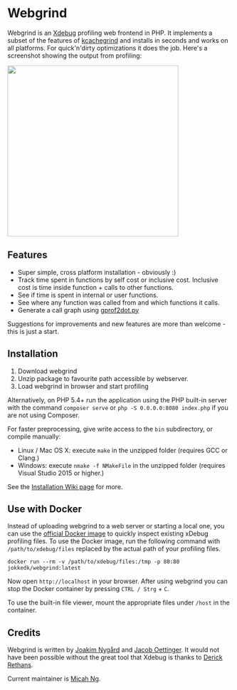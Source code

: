 Webgrind
========
Webgrind is an [Xdebug](http://www.xdebug.org) profiling web frontend in PHP. It implements a subset of the features of [kcachegrind](https://kcachegrind.github.io/) and installs in seconds and works on all platforms. For quick'n'dirty optimizations it does the job. Here's a screenshot showing the output from profiling:

<a href="https://jokkedk.github.io/webgrind/img/webgrind_2008_large.png"><img src="https://jokkedk.github.io/webgrind/img/webgrind_2008_large.png" height="384"></a>

Features
--------
  * Super simple, cross platform installation - obviously :)
  * Track time spent in functions by self cost or inclusive cost. Inclusive cost is time inside function + calls to other functions.
  * See if time is spent in internal or user functions.
  * See where any function was called from and which functions it calls.
  * Generate a call graph using [gprof2dot.py](https://github.com/jrfonseca/gprof2dot)

Suggestions for improvements and new features are more than welcome - this is just a start.

Installation
------------
  1. Download webgrind
  2. Unzip package to favourite path accessible by webserver.
  3. Load webgrind in browser and start profiling

Alternatively, on PHP 5.4+ run the application using the PHP built-in server
with the command `composer serve` or `php -S 0.0.0.0:8080 index.php` if you
are not using Composer.

For faster preprocessing, give write access to the `bin` subdirectory, or compile manually:
  * Linux / Mac OS X: execute `make` in the unzipped folder (requires GCC or Clang.)
  * Windows: execute `nmake -f NMakeFile` in the unzipped folder (requires Visual Studio 2015 or higher.)

See the [Installation Wiki page](https://github.com/jokkedk/webgrind/wiki/Installation) for more.

Use with Docker
---------------

Instead of uploading webgrind to a web server or starting a local one, you can use the [official Docker image](https://hub.docker.com/r/jokkedk/webgrind) to
quickly inspect existing xDebug profiling files. To use the Docker image, run the following command with
`/path/to/xdebug/files` replaced by the actual path of your profiling files.

```
docker run --rm -v /path/to/xdebug/files:/tmp -p 80:80 jokkedk/webgrind:latest
```

Now open `http://localhost` in your browser. After using webgrind you can stop the Docker container by pressing
`CTRL / Strg` + `C`.

To use the built-in file viewer, mount the appropriate files under `/host` in the container.

Credits
-------
Webgrind is written by [Joakim Nygård](http://jokke.dk) and [Jacob Oettinger](http://oettinger.dk). It would not have been possible without the great tool that Xdebug is thanks to [Derick Rethans](http://www.derickrethans.nl).

Current maintainer is [Micah Ng](https://github.com/alpha0010).
